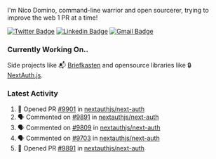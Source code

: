 
I'm Nico Domino, command-line warrior and open sourcerer, trying to improve the web 1 PR at a time!

[![Twitter Badge](https://img.shields.io/badge/-@ndom91-1ca0f1?style=flat-square&labelColor=1ca0f1&logo=twitter&logoColor=white&link=https://twitter.com/ndom91)](https://twitter.com/ndom91) [![Linkedin Badge](https://img.shields.io/badge/-ndom91-blue?style=flat-square&logo=Linkedin&logoColor=white&link=https://www.linkedin.com/in/ndom91/)](https://www.linkedin.com/in/ndom91/) [![Gmail Badge](https://img.shields.io/badge/-yo@ndo.dev-c14438?style=flat-square&logo=mail.ru&logoColor=white&link=mailto:yo@ndo.dev)](mailto:yo@ndo.dev)

### Currently Working On..

Side projects like 📬 [Briefkasten](https://briefkastenhq.com) and opensource libraries like 🔒 [NextAuth.js](https://github.com/nextauthjs/next-auth).

<!--START_SECTION_PROFILE_VIEWS:readme-info-->
<!--END_SECTION_PROFILE_VIEWS:readme-info-->

<!--START_SECTION_DAILY_COMMIT:readme-info-->
<!--END_SECTION_DAILY_COMMIT:readme-info-->

<!--START_SECTION_WEEKLY_COMMIT:readme-info-->
<!--END_SECTION_WEEKLY_COMMIT:readme-info-->

### Latest Activity

<!--START_SECTION:activity-->
1. 💪 Opened PR [#9901](https://github.com/nextauthjs/next-auth/pull/9901) in [nextauthjs/next-auth](https://github.com/nextauthjs/next-auth)
2. 🗣 Commented on [#9891](https://github.com/nextauthjs/next-auth/pull/9891#issuecomment-1925828617) in [nextauthjs/next-auth](https://github.com/nextauthjs/next-auth)
3. 🗣 Commented on [#9809](https://github.com/nextauthjs/next-auth/issues/9809#issuecomment-1925793369) in [nextauthjs/next-auth](https://github.com/nextauthjs/next-auth)
4. 🗣 Commented on [#9703](https://github.com/nextauthjs/next-auth/issues/9703#issuecomment-1925788713) in [nextauthjs/next-auth](https://github.com/nextauthjs/next-auth)
5. 💪 Opened PR [#9891](https://github.com/nextauthjs/next-auth/pull/9891) in [nextauthjs/next-auth](https://github.com/nextauthjs/next-auth)
<!--END_SECTION:activity-->
